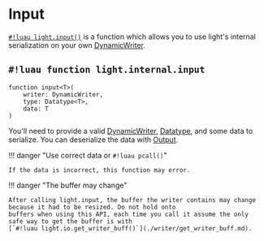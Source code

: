 # Input

[`#!luau light.input()`](./input.md) is a function which allows you to use light's internal serialization on your own
[DynamicWriter](./writer/index.md).

## `#!luau function light.internal.input`

```luau title='<!-- errors --> <!-- client --> <!-- server --> <!-- shared --> <!-- experimental --> <!-- sync -->'
function input<T>(
    writer: DynamicWriter,
    type: Datatype<T>,
    data: T
)
```

You'll need to provide a valid [DynamicWriter](./writer/index.md), [Datatype](../../datatypes/index.md), and some
data to serialize. You can deserialize the data with [Output](./output.md).

!!! danger "Use correct data or `#!luau pcall()`"

    If the data is incorrect, this function may error.

!!! danger "The buffer may change"

    After calling light.input, the buffer the writer contains may change because it had to be resized. Do not hold onto
    buffers when using this API, each time you call it assume the only safe way to get the buffer is with
    [`#!luau light.io.get_writer_buff()`](./writer/get_writer_buff.md).
